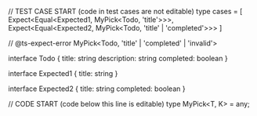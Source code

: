 // TEST CASE START (code in test cases are not editable)
type cases = [
  Expect<Equal<Expected1, MyPick<Todo, 'title'>>>,
  Expect<Equal<Expected2, MyPick<Todo, 'title' | 'completed'>>>
]


// @ts-expect-error
MyPick<Todo, 'title' | 'completed' | 'invalid'>

interface Todo {
  title: string
  description: string
  completed: boolean
}

interface Expected1 {
  title: string
}

interface Expected2 {
  title: string
  completed: boolean
}

// CODE START (code below this line is editable)
type MyPick<T, K> = any;